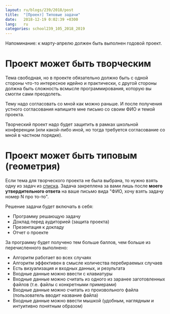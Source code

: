 ```yaml
---
layout: ru/blogs/239/2018/post
title:  "[Проект] Типовые задачи"
date:   2018-12-19 0:02:39 +0300
lang:   ru
categories: school239_105_2018_2019
---
```


Напоминание: к марту-апрелю должен быть выполнен годовой проект.

Проект может быть творческим
===========================

Тема свободная, но в проекте обязательно должно быть с одной стороны что-то интересное идейно и практически, с другой стороны должна быть сложность всмысле программирования, которую вы смогли сами преодолеть.

Тему надо согласовать со мной как можно раньше. И после получения устного согласования напишите мне письмо со своим ФИО и темой проекта.

Творческий проект надо будет защитить в рамках школьной конференции (или какой-либо иной, но тогда требуется согласование со мной в частном порядке).

Проект может быть типовым (геометрия)
===========================

Если тема для творческого проекта не была выбрана, то нужно взять одну из задач из [списка](/static/2018/12/19/tipovie_zadachi_2018_12_05.doc). Задача закреплена за вами лишь после **моего утвердительного ответа** на ваше письмо вида "ФИО, хочу взять задачу номер N про то-то".

Решение задачи будет включать в себя:

 - Программу решающую задачу
 - Доклад перед аудиторией (защита проекта)
 - Презентация к докладу
 - Отчет о проекте

За программу будет получено тем больше баллов, чем больше из перечисленного выполнено:

 - Алгоритм работает во всех случаях
 - Алгоритм эффективен в смысле количества перебираемых случаев
 - Есть визуализация и входных данных, и результата
 - Входные данные можно ввести с клавиатуры
 - Входные данные можно считать из одного из заранее заготовленных файлов (т.е. файлы с конкретными примерами)
 - Входные данные можно считать из произвольного файла (пользователь вводит название файла)
 - Входные данные можно ввести мышкой (удобным, наглядным и интуитивно понятным образом)
